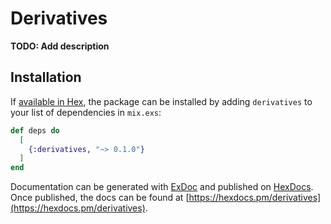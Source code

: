 # Derivatives

**TODO: Add description**

## Installation

If [available in Hex](https://hex.pm/docs/publish), the package can be installed
by adding `derivatives` to your list of dependencies in `mix.exs`:

```elixir
def deps do
  [
    {:derivatives, "~> 0.1.0"}
  ]
end
```

Documentation can be generated with [ExDoc](https://github.com/elixir-lang/ex_doc)
and published on [HexDocs](https://hexdocs.pm). Once published, the docs can
be found at [https://hexdocs.pm/derivatives](https://hexdocs.pm/derivatives).

